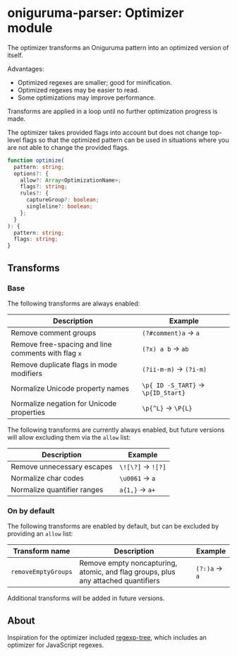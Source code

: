 # oniguruma-parser: Optimizer module

The optimizer transforms an Oniguruma pattern into an optimized version of itself.

Advantages:

- Optimized regexes are smaller; good for minification.
- Optimized regexes may be easier to read.
- Some optimizations may improve performance.

Transforms are applied in a loop until no further optimization progress is made.

The optimizer takes provided flags into account but does not change top-level flags so that the optimized pattern can be used in situations where you are not able to change the provided flags.

```ts
function optimize(
  pattern: string;
  options?: {
    allow?: Array<OptimizationName>;
    flags?: string;
    rules?: {
      captureGroup?: boolean;
      singleline?: boolean;
    };
  }
): {
  pattern: string;
  flags: string;
}
```

## Transforms

### Base

The following transforms are always enabled:

| Description | Example |
|-|-|
| Remove comment groups | `(?#comment)a` → `a` |
| Remove free-spacing and line comments with flag `x` | `(?x) a b` → `ab` |
| Remove duplicate flags in mode modifiers | `(?ii-m-m)` → `(?i-m)` |
| Normalize Unicode property names | `\p{ ID -S_TART}` → `\p{ID_Start}` |
| Normalize negation for Unicode properties | `\p{^L}` → `\P{L}` |

The following transforms are currently always enabled, but future versions will allow excluding them via the `allow` list:

| Description | Example |
|-|-|
| Remove unnecessary escapes | `\![\?]` → `![?]` |
| Normalize char codes | `\u0061` → `a` |
| Normalize quantifier ranges | `a{1,}` → `a+` |

### On by default

The following transforms are enabled by default, but can be excluded by providing an `allow` list:

|  Transform name | Description | Example |
|-|-|-|
| `removeEmptyGroups` | Remove empty noncapturing, atomic, and flag groups, plus any attached quantifiers | `(?:)a` → `a` |

Additional transforms will be added in future versions.

## About

Inspiration for the optimizer included [regexp-tree](https://github.com/DmitrySoshnikov/regexp-tree), which includes an optimizer for JavaScript regexes.

